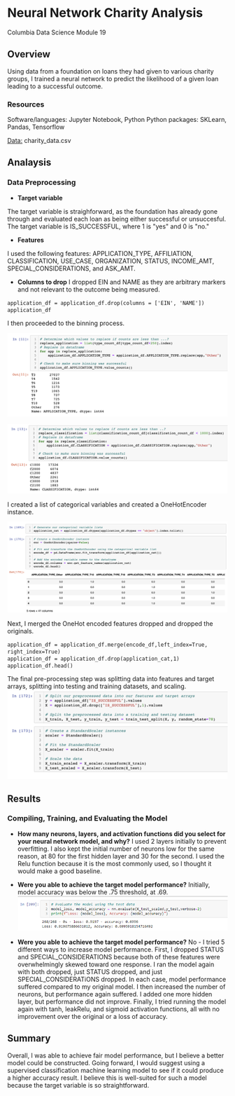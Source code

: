 # Neural Network Charity Analysis

Columbia Data Science Module 19

## Overview
Using data from a foundation on loans they had given to various charity groups, I trained a neural network to predict the likelihood of a given loan leading to a successful outcome.

### Resources
Software/languages: Jupyter Notebook, Python
Python packages: SKLearn, Pandas, Tensorflow

[Data:](https://github.com/perryabdulkadir/Neural_Network_Charity_Analysis/blob/main/Resources/charity_data.csv) charity_data.csv 

## Analaysis 

### Data Preprocessing

* **Target variable**

The target variable is straighforward, as the foundation has already gone through and evaluated each loan as being either successful or unsuccesful. The target variable is IS_SUCCESSFUL, where 1 is "yes" and 0 is "no."

* **Features**

I used the following features: APPLICATION_TYPE, AFFILIATION, CLASSIFICATION, USE_CASE, ORGANIZATION, STATUS, INCOME_AMT, SPECIAL_CONSIDERATIONS, and ASK_AMT.

* **Columns to drop**
I dropped EIN and NAME as they are arbitrary markers and not relevant to the outcome being measured.

```
application_df = application_df.drop(columns = ['EIN', 'NAME'])
application_df
```

I then proceeded to the binning process. 

![binning1.PNG](Resources/binning1.PNG)

![binning2.PNG](Resources/binning2.PNG)

I created a list of categorical variables and created a OneHotEncoder instance. 

![cat_vars.PNG](Resources/cat_vars.PNG)

Next, I merged the OneHot encoded features dropped and dropped the originals.

```
application_df = application_df.merge(encode_df,left_index=True, right_index=True)
application_df = application_df.drop(application_cat,1)
application_df.head()
```
The final pre-processing step was splitting data into features and target arrays, splitting into testing and training datasets, and scaling.
![splitting.PNG](Resources/splitting.PNG)


## Results

### Compiling, Training, and Evaluating the Model

* **How many neurons, layers, and activation functions did you select for your neural network model, and why?**
I used 2 layers initially to prevent overfitting. I also kept the initial number of neurons low for the same reason, at 80 for the first hidden layer and 30 for the second. I used the Relu function because it is the most commonly used, so I thought it would make a good baseline. 

* **Were you able to achieve the target model performance?**
Initially, model accuracy was below the .75 threshold, at .69. 
![model1.PNG](Resources/model1.PNG)

* **Were you able to achieve the target model performance?**
No - I tried 5 different ways to increase model performance. First, I dropped STATUS and SPECIAL_CONSIDERATIONS because both of these features were overwhelmingly skewed toward one response. I ran the model again with both dropped, just STATUS dropped, and just SPECIAL_CONSIDERATiONS dropped. In each case, model performance suffered compared to my original model. I then increased the number of neurons, but performance again suffered. I added one more hidden layer, but performance did not improve. Finally, I tried running the model again with tanh, leakRelu, and sigmoid activation functions, all with no improvement over the original or a loss of accuracy. 

## Summary
Overall, I was able to achieve fair model performance, but I believe a better model could be constructed. Going forward, I would suggest using a supervised classification machine learning model to see if it could produce a higher accuracy result. I believe this is well-suited for such a model because the target variable is so straightforward.
